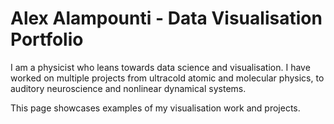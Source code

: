 # Alex Alampounti - Data Visualisation Portfolio

I am a physicist who leans towards data science and visualisation. I have worked on multiple projects
from ultracold atomic and molecular physics, to auditory neuroscience and nonlinear dynamical systems.

This page showcases examples of my visualisation work and projects.
